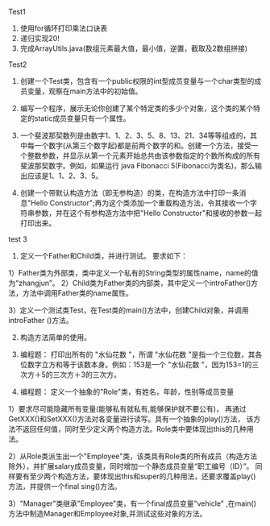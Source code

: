 Test1

1. 使用for循环打印乘法口诀表 
2. 递归实现20! 
3. 完成ArrayUtils.java(数组元素最大值，最小值，逆置，截取及2数组拼接)


Test2

1. 创建一个Test类，包含有一个public权限的int型成员变量与一个char类型的成员变量，观察在main方法中的初始值。 

2. 编写一个程序，展示无论你创建了某个特定类的多少个对象，这个类的某个特定的static成员变量只有一个属性。 

3. 一个斐波那契数列是由数字1、1、2、3、5、8、13、21、34等等组成的，其中每一个数字(从第三个数字起)都是前两个数字的和。创建一个方法，接受一个整数参数，并显示从第一个元素开始总共由该参数指定的个数所构成的所有斐波那契数字。例如，如果运行 java Fibonacci 5(Fibonacci为类名)，那么输出应该是1、1、2、3、5。 

4. 创建一个带默认构造方法（即无参构造）的类，在构造方法中打印一条消息"Hello Constructor";再为这个类添加一个重载构造方法，令其接收一个字符串参数，并在这个有参构造方法中把"Hello Constructor"和接收的参数一起打印出来。


test 3

1. 定义一个Father和Child类，并进行测试。 要求如下：

1）Father类为外部类，类中定义一个私有的String类型的属性name，name的值为“zhangjun”。 2）Child类为Father类的内部类，其中定义一个introFather()方法，方法中调用Father类的name属性。 

3）定义一个测试类Test，在Test类的main()方法中，创建Child对象，并调用introFather ()方法。 

2. 构造方法简单的使用。

3. 编程题： 打印出所有的 "水仙花数 "，所谓 "水仙花数 "是指一个三位数，其各位数字立方和等于该数本身。例如：153是一个 "水仙花数 "，因为153=1的三次方＋5的三次方＋3的三次方。 

4. 编程题： 定义一个抽象的"Role"类，有姓名，年龄，性别等成员变量 

1）要求尽可能隐藏所有变量(能够私有就私有,能够保护就不要公有)， 再通过GetXXX()和SetXXX()方法对各变量进行读写。具有一个抽象的play()方法， 该方法不返回任何值，同时至少定义两个构造方法。Role类中要体现出this的几种用法。 

2）从Role类派生出一个"Employee"类，该类具有Role类的所有成员（构造方法除外），并扩展salary成员变量，同时增加一个静态成员变量“职工编号（ID）”。 同样要有至少两个构造方法，要体现出this和super的几种用法，还要求覆盖play()方法，并提供一个final sing()方法。

3）"Manager"类继承"Employee"类，有一个final成员变量"vehicle" ,在main()方法中制造Manager和Employee对象,并测试这些对象的方法。
